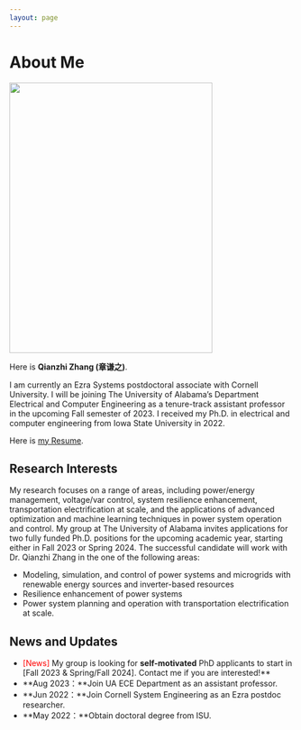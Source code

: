 ```yaml
---
layout: page
---
```


# About Me

<img src="https://QZZ2023.github.io/Qianzhi_photo_2.jpg" class="floatpic" width="360" height="480">

Here is **Qianzhi Zhang (章谦之)**.

I am currently an Ezra Systems postdoctoral associate with Cornell University. I will be joining The University of Alabama’s Department Electrical and Computer Engineering as a tenure-track assistant professor in the upcoming Fall semester of 2023. I received my Ph.D. in electrical and computer engineering from Iowa State University in 2022. 

Here is [my Resume](https://QZZ2023.github.io/file/CV_Qianzhi_Zhang_academic.pdf).

## Research Interests
My research focuses on a range of areas, including power/energy management, voltage/var control, system resilience enhancement, transportation electrification at scale, and the applications of advanced optimization and machine learning techniques in power system operation and control. My group at The University of Alabama invites applications for two fully funded Ph.D. positions for the upcoming academic year, starting either in Fall 2023 or Spring 2024. The successful candidate will work with Dr. Qianzhi Zhang in the one of the following areas:
- Modeling, simulation, and control of power systems and microgrids with renewable energy sources and inverter-based resources
- Resilience enhancement of power systems 
- Power system planning and operation with transportation electrification at scale.


## News and Updates

- <font color='red'>[News]</font> My group is looking for **self-motivated** PhD applicants to start in [Fall 2023 & Spring/Fall 2024]. Contact me if you are interested!**
- **Aug 2023：**Join UA ECE Department as an assistant professor.
- **Jun 2022：**Join Cornell System Engineering as an Ezra postdoc researcher.
- **May 2022：**Obtain doctoral degree from ISU.

